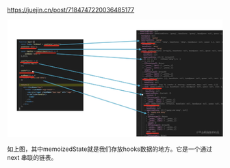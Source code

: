 

<https://juejin.cn/post/7184747220036485177>

![React链表](image-1.png)

如上图，其中memoizedState就是我们存放hooks数据的地方。它是一个通过 next 串联的链表。